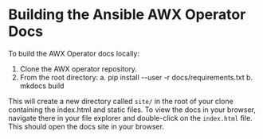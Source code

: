 # Building the Ansible AWX Operator Docs

To build the AWX Operator docs locally:

1. Clone the AWX operator repository. 
2. From the root directory:
    a.  pip install --user -r docs/requirements.txt
    b.  mkdocs build

This will create a new directory called `site/` in the root of your clone containing the index.html and static files. To view the docs in your browser, navigate there in your file explorer and double-click on the `index.html` file. This should open the docs site in your browser.